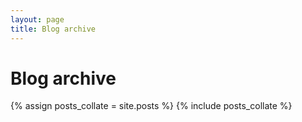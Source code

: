 ```yaml
---
layout: page
title: Blog archive
---
```

<h1>Blog archive</h1>

{% assign posts_collate = site.posts %}
{% include posts_collate %}

